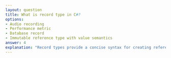 ```yaml
---
layout: question
title: What is record type in C#?
options:
- Audio recording
- Performance metric
- Database record
- Immutable reference type with value semantics
answer: 4
explanation: "Record types provide a concise syntax for creating reference types with immutable properties and value-based equality."
---
```


